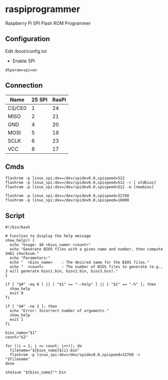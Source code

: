 # raspiprogrammer
Raspberry Pi SPI Flash ROM Programmer

## Configuration
Edit /boot/config.txt
- Enable SPI 
```
dtparam=spi=on
```
## Connection
| Name | 25 SPI | RasPi |
|------|--------|-------|
| CS/CE0 | 1 | 24 |
| MISO | 2 | 21 |
| GND | 4 | 20 |
| MOSI | 5 | 19 |
| SCLK | 6 | 23 |
| VCC | 8 | 17 |

## Cmds
```
flashrom -p linux_spi:dev=/dev/spidev0.0,spispeed=512
flashrom -p linux_spi:dev=/dev/spidev0.0,spispeed=512 -r [ oldbios]
flashrom -p linux_spi:dev=/dev/spidev0.0,spispeed=512 -w [newbios]

flashrom -p linux_spi:dev=/dev/spidev0.0,spispeed=32768
flashrom -p linux_spi:dev=/dev/spidev0.0,spispeed=16000
```

## Script
```
#!/bin/bash

# Function to display the help message
show_help() {
  echo "Usage: $0 <bios_name> <count>"
  echo "Generate BIOS files with a given name and number, then compute SHA1 checksum."
  echo "Parameters:"
  echo "  <bios_name>    : The desired name for the BIOS files."
  echo "  <count>        : The number of BIOS files to generate (e.g., 3 will generate bios1.bin, bios2.bin, bios3.bin)."
}

if [ "$#" -eq 0 ] || [ "$1" == "--help" ] || [ "$1" == "-h" ]; then
  show_help
  exit 0
fi

if [ "$#" -ne 2 ]; then
  echo "Error: Incorrect number of arguments."
  show_help
  exit 1
fi

bios_name="$1"
count="$2"

for ((i = 1; i <= count; i++)); do
  filename="${bios_name}${i}.bin"
  flashrom -p linux_spi:dev=/dev/spidev0.0,spispeed=32768 -r "$filename"
done

sha1sum "${bios_name}"*.bin
```
